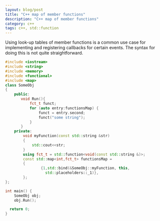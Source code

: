 ```yaml
---
layout: blog/post
title: "C++ map of member functions"
description: "C++ map of member functions"
category: c++
tags: c++, std::function
---
```

Using look-up tables of member functions is a common use case for implementing and registering callbacks for certain events. 
The syntax for doing this is not quite straightforward.

```C++
#include <iostream>
#include <string>
#include <memory>
#include <functional>
#include <map>
class SomeObj
{
    public:
       void Run(){
           fct_t funct;
           for (auto entry:functionsMap) {
               funct = entry.second;
               funct("some string");
           }
       }
    private:
        void myFunction(const std::string &str)
        {
            std::cout<<str;
        }
        using fct_t = std::function<void(const std::string &)>;
        const std::map<int,fct_t> functionsMap = 
        {
                {1,std::bind(&SomeObj::myFunction, this,
                  std::placeholders::_1)},
        };
};

int main() {
    SomeObj obj;
    obj.Run();

  return 0;
}
```
